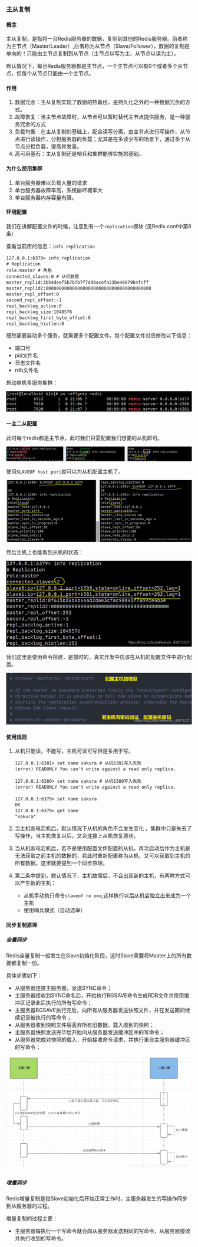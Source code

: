 ### 主从复制

#### 概念

主从复制，是指将一台Redis服务器的数据，复制到其他的Redis服务器。前者称为主节点（Master/Leader）,后者称为从节点（Slave/Follower），数据的复制是单向的！只能由主节点复制到从节点（主节点以写为主、从节点以读为主）。

默认情况下，每台Redis服务器都是主节点，一个主节点可以有0个或者多个从节点，但每个从节点只能由一个主节点。

#### 作用

1. 数据冗余：主从复制实现了数据的热备份，是持久化之外的一种数据冗余的方式。
2. 故障恢复：当主节点故障时，从节点可以暂时替代主节点提供服务，是一种服务冗余的方式
3. 负载均衡：在主从复制的基础上，配合读写分离，由主节点进行写操作，从节点进行读操作，分担服务器的负载；尤其是在多读少写的场景下，通过多个从节点分担负载，提高并发量。
4. 高可用基石：主从复制还是哨兵和集群能够实施的基础。

#### 为什么使用集群

1. 单台服务器难以负载大量的请求
2. 单台服务器故障率高，系统崩坏概率大
3. 单台服务器内存容量有限。

#### 环境配置

我们在讲解配置文件的时候，注意到有一个`replication`模块 (见Redis.conf中第8条)

查看当前库的信息：`info replication`

```shell
127.0.0.1:6379> info replication
# Replication
role:master # 角色
connected_slaves:0 # 从机数量
master_replid:3b54deef5b7b7b7f7dd8acefa23be48879b4fcff
master_replid2:0000000000000000000000000000000000000000
master_repl_offset:0
second_repl_offset:-1
repl_backlog_active:0
repl_backlog_size:1048576
repl_backlog_first_byte_offset:0
repl_backlog_histlen:0
```

既然需要启动多个服务，就需要多个配置文件。每个配置文件对应修改以下信息：

- 端口号
- pid文件名
- 日志文件名
- rdb文件名

启动单机多服务集群：

![在这里插入图片描述](./assets/14.主从复制/8ba0c1b4cdc8bf802cea6a4d5cee48a6.png)

#### 一主二从配置

此时每个redis都是主节点，此时我们只需配置我们想要的从机即可。

![在这里插入图片描述](./assets/14.主从复制/452d036c5d602b706ad22d8fb943439d.png)

使用`SLAVEOF host port`就可以为从机配置主机了。

![在这里插入图片描述](./assets/14.主从复制/04d4d6e9634a480626fd670e66a645d3.png)

然后主机上也能看到从机的状态：

![在这里插入图片描述](./assets/14.主从复制/052787e3964c8462468c8565a5ce2440.png)

我们这里是使用命令搭建，是暂时的，真实开发中应该在从机的配置文件中进行配置。

![在这里插入图片描述](./assets/14.主从复制/5c25f1d17205d686744f885fa53b2fcb.png)

#### 使用规则

1. 从机只能读，不能写，主机可读可写但是多用于写。

   ```shell
   127.0.0.1:6381> set name sakura # 从机6381写入失败
   (error) READONLY You can't write against a read only replica.
   
   127.0.0.1:6380> set name sakura # 从机6380写入失败
   (error) READONLY You can't write against a read only replica.
   
   127.0.0.1:6379> set name sakura
   OK
   127.0.0.1:6379> get name
   "sakura"
   ```

2. 当主机断电宕机后，默认情况下从机的角色不会发生变化 ，集群中只是失去了写操作，当主机恢复以后，又会连接上从机恢复原状。

3. 当从机断电宕机后，若不是使用配置文件配置的从机，再次启动后作为主机是无法获取之前主机的数据的，若此时重新配置称为从机，又可以获取到主机的所有数据。这里就要提到一个同步原理。

4. 第二条中提到，默认情况下，主机故障后，不会出现新的主机，有两种方式可以产生新的主机：

   - 从机手动执行命令`slaveof no one`,这样执行以后从机会独立出来成为一个主机
   - 使用哨兵模式（自动选举）

#### 同步复制原理

##### 全量同步

Redis全量复制一般发生在Slave初始化阶段，这时Slave需要将Master上的所有数据都复制一份。

具体步骤如下：

- 从服务器连接主服务器，发送SYNC命令；
- 主服务器接收到SYNC命名后，开始执行BGSAVE命令生成RDB文件并使用缓冲区记录此后执行的所有写命令；
- 主服务器BGSAVE执行完后，向所有从服务器发送快照文件，并在发送期间继续记录被执行的写命令；
- 从服务器收到快照文件后丢弃所有旧数据，载入收到的快照；
- 主服务器快照发送完毕后开始向从服务器发送缓冲区中的写命令；
- 从服务器完成对快照的载入，开始接收命令请求，并执行来自主服务器缓冲区的写命令；

![在这里插入图片描述](./assets/14.主从复制/f0b4920f605a27d4faea525aed2c0582.png)

##### 增量同步

Redis增量复制是指Slave初始化后开始正常工作时，主服务器发生的写操作同步到从服务器的过程。

增量复制的过程主要：

- 主服务器每执行一个写命令就会向从服务器发送相同的写命令，从服务器接收并执行收到的写命令。

